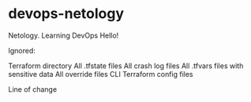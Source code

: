# devops-netology
Netology. Learning DevOps
Hello!

Ignored:

Terraform directory
All .tfstate files
All crash log files
All .tfvars files with sensitive data
All override files
CLI Terraform config files

Line of change
